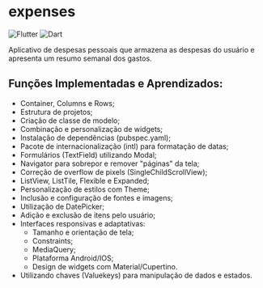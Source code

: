 # expenses
![Flutter](https://img.shields.io/badge/Framework-Flutter-3cc6fd?logo=flutter)
![Dart](https://img.shields.io/badge/Language-Dart-0c458b?logo=dart)

Aplicativo de despesas pessoais que armazena as despesas do usuário e apresenta um resumo semanal dos gastos.

## Funções Implementadas e Aprendizados:

- Container, Columns e Rows;
- Estrutura de projetos;
- Criação de classe de modelo;
- Combinação e personalização de widgets;
- Instalação de dependências (pubspec.yaml);
- Pacote de internacionalização (intl) para formatação de datas;
- Formulários (TextField) utilizando Modal;
- Navigator para sobrepor e remover "páginas" da tela;
- Correção de overflow de pixels (SingleChildScrollView);
- ListView, ListTile, Flexible e Expanded;
- Personalização de estilos com Theme;
- Inclusão e configuração de fontes e imagens;
- Utilização de DatePicker;
- Adição e exclusão de itens pelo usuário;
- Interfaces responsivas e adaptativas:
  - Tamanho e orientação de tela;
  - Constraints;
  - MediaQuery;
  - Plataforma Android/IOS;
  - Design de widgets com Material/Cupertino.
- Utilizando chaves (Valuekeys) para manipulação de dados e estados.
